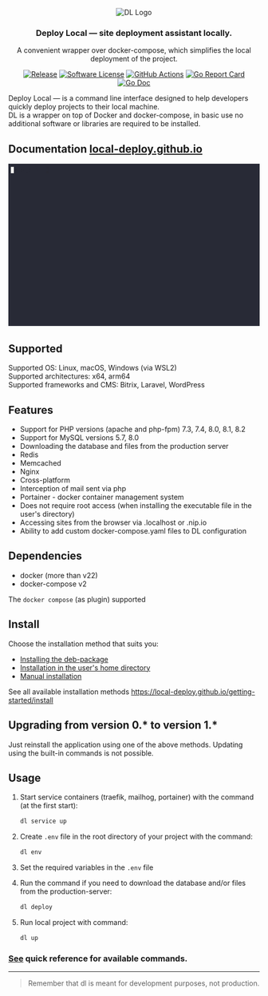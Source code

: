 <p align="center">
  <img alt="DL Logo" src="https://avatars.githubusercontent.com/u/92750175?v=4&s=200" height="140" />
  <h3 align="center">Deploy Local — site deployment assistant locally.</h3>
  <p align="center">A convenient wrapper over docker-compose, which simplifies the local deployment of the project.</p>
  <p align="center">
    <a href="https://github.com/local-deploy/dl/releases/latest"><img alt="Release" src="https://img.shields.io/github/release/local-deploy/dl.svg?style=for-the-badge"></a>
    <a href="/LICENSE"><img alt="Software License" src="https://img.shields.io/badge/license-MIT-brightgreen.svg?style=for-the-badge"></a>
    <a href="https://github.com/local-deploy/dl/actions?workflow=release"><img alt="GitHub Actions" src="https://img.shields.io/github/actions/workflow/status/local-deploy/dl/.github/workflows/release.yml?style=for-the-badge"></a>
    <a href="https://goreportcard.com/report/github.com/local-deploy/dl"><img alt="Go Report Card" src="https://goreportcard.com/badge/github.com/local-deploy/dl?style=for-the-badge"></a>
    <a href="http://godoc.org/github.com/local-deploy/dl"><img alt="Go Doc" src="https://img.shields.io/badge/godoc-reference-blue.svg?style=for-the-badge"></a>
  </p>
</p>

Deploy Local — is a command line interface designed to help developers quickly deploy projects to their local machine.  
DL is a wrapper on top of Docker and docker-compose, in basic use no additional software or libraries are required to be installed.

## Documentation [local-deploy.github.io](https://local-deploy.github.io/)

![cast](docs/dl.gif)

## Supported

Supported OS: Linux, macOS, Windows (via WSL2)  
Supported architectures: x64, arm64  
Supported frameworks and CMS: Bitrix, Laravel, WordPress

## Features

- Support for PHP versions (apache and php-fpm) 7.3, 7.4, 8.0, 8.1, 8.2
- Support for MySQL versions 5.7, 8.0
- Downloading the database and files from the production server
- Redis
- Memcached
- Nginx
- Cross-platform
- Interception of mail sent via php
- Portainer - docker container management system
- Does not require root access (when installing the executable file in the user's directory)
- Accessing sites from the browser via .localhost or .nip.io
- Ability to add custom docker-compose.yaml files to DL configuration

## Dependencies

- docker (more than v22)
- docker-compose v2

The `docker compose` (as plugin) supported

## Install

Choose the installation method that suits you:

- [Installing the deb-package](https://local-deploy.github.io/getting-started/install#installing-the-deb-package)
- [Installation in the user's home directory](https://local-deploy.github.io/getting-started/install#installation-in-the-users-home-directory)
- [Manual installation](https://local-deploy.github.io/getting-started/install#manual-installation)

See all available installation methods https://local-deploy.github.io/getting-started/install

## Upgrading from version 0.* to version 1.*

Just reinstall the application using one of the above methods. Updating using the built-in commands is not possible.

## Usage

1. Start service containers (traefik, mailhog, portainer) with the command (at the first start):

    ```bash
    dl service up
    ```

2. Create `.env` file in the root directory of your project with the command:

    ```bash
    dl env
    ```
3. Set the required variables in the `.env` file
4. Run the command if you need to download the database and/or files from the production-server:

    ```bash
    dl deploy
    ```
5. Run local project with command:

    ```bash
    dl up
    ```

### [See](docs/dl.md) quick reference for available commands.

---

> Remember that dl is meant for development purposes, not production.
